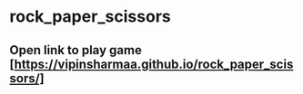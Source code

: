 # rock_paper_scissors

## Open link to play game [https://vipinsharmaa.github.io/rock_paper_scissors/]
